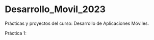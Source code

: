 # Desarrollo_Movil_2023
Prácticas y proyectos del curso: Desarrollo de Aplicaciones Móviles.

Práctica 1: 
